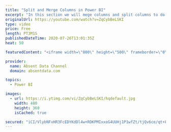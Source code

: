 ```yaml
---
title: "Split and Merge Columns in Power BI"
excerpt: "In this section we will mege columns and split columns to do a depper level of analysis"
originalUrl: https://youtube.com/watch?v=ZqCybBeLSKI
type: video
price: Free
length: PT3M1S
publishedDateTime: 2020-07-26T13:01:35Z
heat: 50

featuredContent: "<iframe width=\"800\" height=\"500\" frameborder=\"0\" src=\"https://www.youtube.com/embed/ZqCybBeLSKI\" allow=\"accelerometer; autoplay; encrypted-media; gyroscope; picture-in-picture\" allowfullscreen></iframe>"

provider:
  name: Absent Data Channel
  domain: absentdata.com

topics:
  - Power BI

images:
  - url: https://i.ytimg.com/vi/ZqCybBeLSKI/hqdefault.jpg
    width: 480
    height: 360
    isCached: true

secured: "iCI/VlybNFvHR3FcEDYKdDl4w+RDKPMIxxoG4UUHj1P1wfZt/tjQv6ce/qt+FSDz7AvgfQhzYxh5YoTYZ7QH5cyWqFjghwoMQ6S/nHJfOGpzUjBrV6nDc53drja2d0/+8kQDGHz3Kw7UU4VxSwvqeTaoGgNZItTqVFwdKBZxwT2ejH+Q9qOWNwyNz4YBBcX2n6Bpzg0kGT1WqSgGZ0JGdDfmTuOemTfE4Wr9Cs9+oAgmn+kDztgvO8s5cewKPQguube/aCRFz9UJ3bS+a/qW6A4lxQqHI3Oj8EQfxU5rnZSPb8SXV1sWYplyys6dD4JJslVZTQ9mlirE2Rg670wKT1QARKnTUh+u5z8Dl6kXbncWR5d5q/+iBwPYrKCjV0RiVoo9HoGjDulQE8ctkcQuyU2sYRUBnKUJO33amsqBjxE=;dn5vPARmTNd1d8ArIyA+Vw=="
---
```


